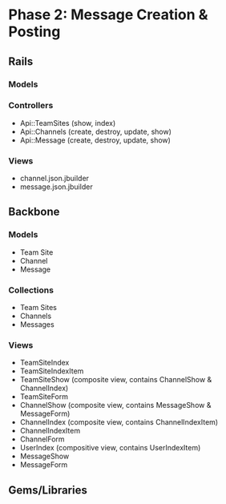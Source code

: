 # Phase 2: Message Creation & Posting

## Rails
### Models

### Controllers
* Api::TeamSites (show, index)
* Api::Channels (create, destroy, update, show)
* Api::Message (create, destroy, update, show)

### Views
* channel.json.jbuilder
* message.json.jbuilder


## Backbone
### Models
* Team Site
* Channel
* Message

### Collections
* Team Sites
* Channels
* Messages

### Views
* TeamSiteIndex
* TeamSiteIndexItem
* TeamSiteShow (composite view, contains ChannelShow & ChannelIndex)
* TeamSiteForm
* ChannelShow (composite view, contains MessageShow & MessageForm)
* ChannelIndex (composite view, contains ChannelIndexItem)
* ChannelIndexItem
* ChannelForm
* UserIndex (compositive view, contains UserIndexItem)
* MessageShow
* MessageForm


## Gems/Libraries
